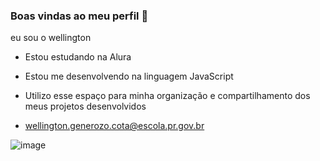 ### Boas vindas ao meu perfil 🖤

eu sou o wellington

- Estou estudando na Alura
- Estou me desenvolvendo na linguagem JavaScript
- Utilizo esse espaço para minha organização e compartilhamento dos meus projetos desenvolvidos

- wellington.generozo.cota@escola.pr.gov.br

![image](https://github.com/wellington123455/wellington123455/assets/135137029/75889bdd-462a-4587-870d-ebe45d1666f2)
